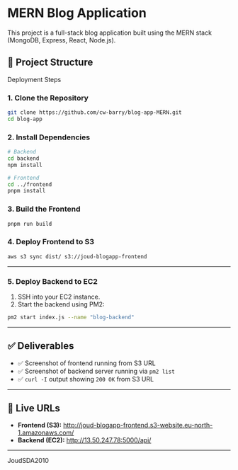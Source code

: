 # MERN Blog Application

This project is a full-stack blog application built using the MERN stack (MongoDB, Express, React, Node.js).

## 📁 Project Structure




 Deployment Steps

### 1. Clone the Repository

```bash
git clone https://github.com/cw-barry/blog-app-MERN.git
cd blog-app
```

### 2. Install Dependencies

```bash
# Backend
cd backend
npm install

# Frontend
cd ../frontend
pnpm install
```

### 3. Build the Frontend

```bash
pnpm run build
```

### 4. Deploy Frontend to S3

```bash
aws s3 sync dist/ s3://joud-blogapp-frontend
```


---

### 5. Deploy Backend to EC2

1. SSH into your EC2 instance.
2. Start the backend using PM2:

```bash
pm2 start index.js --name "blog-backend"
```

---

## ✅ Deliverables

- ✅ Screenshot of frontend running from S3 URL
- ✅ Screenshot of backend server running via `pm2 list`
- ✅ `curl -I` output showing `200 OK` from S3 URL

---

## 🔗 Live URLs

- **Frontend (S3):** http://joud-blogapp-frontend.s3-website.eu-north-1.amazonaws.com/ 
- **Backend (EC2):** http://13.50.247.78:5000/api/

---

JoudSDA2010